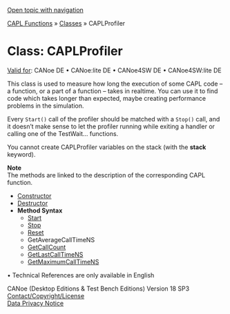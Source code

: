 [Open topic with navigation](../../../../CANoeDEFamily.htm#Topics/CAPLFunctions/ObjectOrientedProg/CAPLfunctionsOOPCAPLProfiler.md)

[CAPL Functions](../CAPLfunctions.md) » [Classes](CAPLfunctionsOOPClassesObjects.md) » CAPLProfiler

# Class: CAPLProfiler

[Valid for](../../Shared/FeatureAvailability.md): CANoe DE • CANoe:lite DE • CANoe4SW DE • CANoe4SW:lite DE

This class is used to measure how long the execution of some CAPL code – a function, or a part of a function – takes in realtime. You can use it to find code which takes longer than expected, maybe creating performance problems in the simulation.

Every `Start()` call of the profiler should be matched with a `Stop()` call, and it doesn’t make sense to let the profiler running while exiting a handler or calling one of the TestWait… functions.

You cannot create CAPLProfiler variables on the stack (with the **stack** keyword).

**Note**  
The methods are linked to the description of the corresponding CAPL function.

- [Constructor](../../Shared/CAPL/General/ClassesAndObjects.md)
- [Destructor](../../Shared/CAPL/General/ClassesAndObjects.md)
- **Method Syntax**
  - [Start](../Other/Methods/CAPLfunctionCAPLProfilerStart.md)
  - [Stop](../Other/Methods/CAPLfunctionCAPLProfilerStop.md)
  - [Reset](../Other/Methods/CAPLfunctionCAPLProfilerReset.md)
  - GetAverageCallTimeNS
  - [GetCallCount](../Other/Methods/CAPLfunctionCAPLProfilerGetCallCount.md)
  - [GetLastCallTimeNS](../Other/Methods/CAPLfunctionCAPLProfilerGetLastCallTimeNS.md)
  - [GetMaximumCallTimeNS](../Other/Methods/CAPLfunctionCAPLProfilerGetMaximumCallTimeNS.md)

•  Technical References are only available in English

CANoe (Desktop Editions & Test Bench Editions) Version 18 SP3  
[Contact/Copyright/License](../../Shared/ContactCopyrightLicense.md)  
[Data Privacy Notice](https://www.vector.com/int/en/company/get-info/privacy-policy/)
